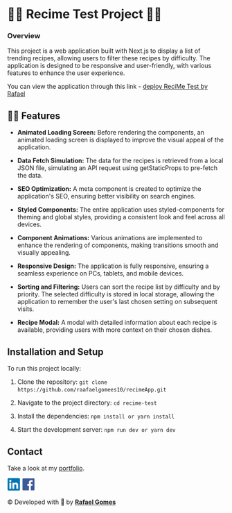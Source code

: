 # :man_cook: Recime Test Project :woman_cook:

### Overview

This project is a web application built with Next.js to display a list of trending recipes, allowing users to filter these recipes by difficulty. The application is designed to be responsive and user-friendly, with various features to enhance the user experience.

You can view the application through this link - [deploy ReciMe Test by Rafael](https://recime-rafael.netlify.app)

## :technologist: Features

- **Animated Loading Screen:** Before rendering the components, an animated loading screen is displayed to improve the visual appeal of the application.

- **Data Fetch Simulation:** The data for the recipes is retrieved from a local JSON file, simulating an API request using getStaticProps to pre-fetch the data.

- **SEO Optimization:** A meta component is created to optimize the application's SEO, ensuring better visibility on search engines.

- **Styled Components:** The entire application uses styled-components for theming and global styles, providing a consistent look and feel across all devices.

- **Component Animations:** Various animations are implemented to enhance the rendering of components, making transitions smooth and visually appealing.

- **Responsive Design:** The application is fully responsive, ensuring a seamless experience on PCs, tablets, and mobile devices.

- **Sorting and Filtering:** Users can sort the recipe list by difficulty and by priority. The selected difficulty is stored in local storage, allowing the application to remember the user's last chosen setting on subsequent visits.

- **Recipe Modal:** A modal with detailed information about each recipe is available, providing users with more context on their chosen dishes.

## Installation and Setup

To run this project locally:

1. Clone the repository:
   `git clone https://github.com/raafaelgomees10/recimeApp.git`

2. Navigate to the project directory:
   `cd recime-test`

3. Install the dependencies:
   `npm install or yarn install`

4. Start the development server:
   `npm run dev or yarn dev`

## Contact

Take a look at my [portfolio](https://rafaelgomes.netlify.app?utm_source=github&utm_medium=readme_project&utm_campaign=recimeApp).

<a href="https://www.linkedin.com/in/dev-rafael-gomes/"><img src="https://raw.githubusercontent.com/devicons/devicon/master/icons/linkedin/linkedin-original.svg" width="30" heigth="30" alt="Rafael-linkedn"></a>
<a href="https://www.facebook.com/rafael.gomes.961pl/"><img src="https://raw.githubusercontent.com/devicons/devicon/master/icons/facebook/facebook-original.svg" width="30" heigth="30" alt="Rafael-facebook"></a>

:copyright: Developed with 💜 by **[Rafael Gomes](https://rafaelgomes.netlify.app?utm_source=github&utm_medium=readme_project&utm_campaign=lp_blessbarbershop)**
